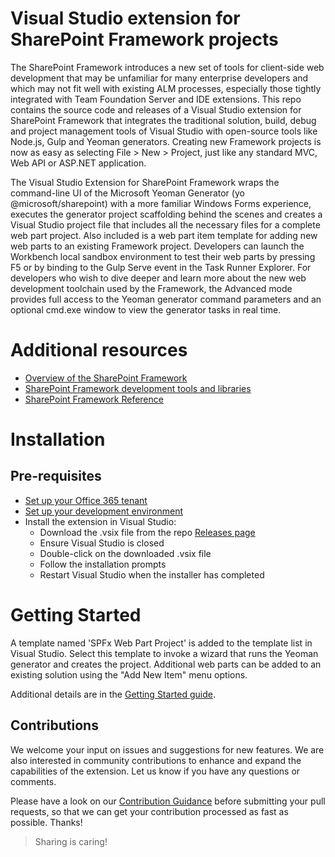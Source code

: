 # Visual Studio extension for SharePoint Framework projects
The SharePoint Framework introduces a new set of tools for client-side web development that may be unfamiliar for many enterprise developers and which may not fit well with existing ALM processes, especially those tightly integrated with Team Foundation Server and IDE extensions. This repo contains the source code and releases of a Visual Studio extension for SharePoint Framework that integrates the traditional solution, build, debug and project management tools of Visual Studio with open-source tools like Node.js, Gulp and Yeoman generators. Creating new Framework projects is now as easy as selecting File > New > Project, just like any standard MVC, Web API or ASP.NET application.

The Visual Studio Extension for SharePoint Framework wraps the command-line UI of the Microsoft Yeoman Generator (yo @microsoft/sharepoint) with a more familiar Windows Forms experience, executes the generator project scaffolding behind the scenes and creates a Visual Studio project file that includes all the necessary files for a complete web part project. Also included is a web part item template for adding new web parts to an existing Framework project. Developers can launch the Workbench local sandbox environment to test their web parts by pressing F5 or by binding to the Gulp Serve event in the Task Runner Explorer. For developers who wish to dive deeper and learn more about the new web development toolchain used by the Framework, the Advanced mode provides full access to the Yeoman generator command parameters and an optional cmd.exe window to view the generator tasks in real time.

# Additional resources

* [Overview of the SharePoint Framework](http://dev.office.com/sharepoint/docs/spfx/sharepoint-framework-overview)
* [SharePoint Framework development tools and libraries](http://dev.office.com/sharepoint/docs/spfx/tools-and-libraries)
* [SharePoint Framework Reference](https://sharepoint.github.io/)

# Installation

## Pre-requisites

* [Set up your Office 365 tenant](https://dev.office.com/sharepoint/docs/spfx/set-up-your-developer-tenant)
* [Set up your development environment](https://dev.office.com/sharepoint/docs/spfx/set-up-your-development-environment)
* Install the extension in Visual Studio:
  * Download the .vsix file from the repo [Releases page](../../releases/latest)
  * Ensure Visual Studio is closed
  * Double-click on the downloaded .vsix file
  * Follow the installation prompts
  * Restart Visual Studio when the installer has completed

# Getting Started
A template named 'SPFx Web Part Project' is added to the template list in Visual Studio. Select this template to invoke a wizard that runs the Yeoman generator and creates the project. Additional web parts can be added to an existing solution using the "Add New Item" menu options.

Additional details are in the [Getting Started guide](../../wiki/Getting-Started).

## Contributions

We welcome your input on issues and suggestions for new features. We are also interested in community contributions to enhance and expand the capabilities of the extension. Let us know if you have any questions or comments.

Please have a look on our [Contribution Guidance](./.github/CONTRIBUTING.md) before submitting your pull requests, so that we can get your contribution processed as fast as possible. Thanks!

> Sharing is caring!
